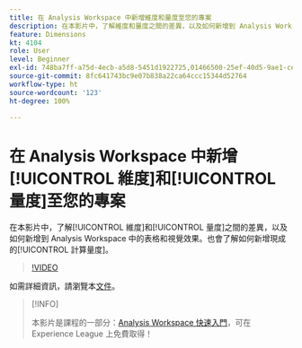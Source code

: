 ```yaml
---
title: 在 Analysis Workspace 中新增維度和量度至您的專案
description: 在本影片中，了解維度和量度之間的差異，以及如何新增到 Analysis Workspace 中的表格和視覺效果。也會了解如何新增現成的計算量度。
feature: Dimensions
kt: 4104
role: User
level: Beginner
exl-id: 748ba7ff-a75d-4ecb-a5d8-5451d1922725,01466500-25ef-40d5-9ae1-ce1e0e92b0b5
source-git-commit: 8fc641743bc9e07b838a22ca64ccc15344d52764
workflow-type: ht
source-wordcount: '123'
ht-degree: 100%

---
```


# 在 Analysis Workspace 中新增[!UICONTROL 維度]和[!UICONTROL 量度]至您的專案

在本影片中，了解[!UICONTROL 維度]和[!UICONTROL 量度]之間的差異，以及如何新增到 Analysis Workspace 中的表格和視覺效果。也會了解如何新增現成的[!UICONTROL 計算量度]。

>[!VIDEO](https://video.tv.adobe.com/v/30606/?quality=12&learn=on)

如需詳細資訊，請瀏覽本[文件](https://experienceleague.adobe.com/docs/analytics/analyze/analysis-workspace/components/analysis-workspace-components.html?lang=zh-Hant)。

>[!INFO]
>
> 本影片是課程的一部分：[Analysis Workspace 快速入門](https://experienceleague.adobe.com/?recommended=Analytics-U-1-2020.1.workspace)，可在 Experience League 上免費取得！
